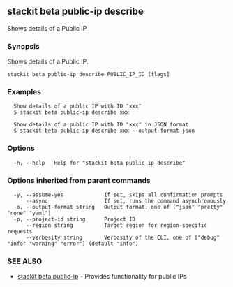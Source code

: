 ## stackit beta public-ip describe

Shows details of a Public IP

### Synopsis

Shows details of a Public IP.

```
stackit beta public-ip describe PUBLIC_IP_ID [flags]
```

### Examples

```
  Show details of a public IP with ID "xxx"
  $ stackit beta public-ip describe xxx

  Show details of a public IP with ID "xxx" in JSON format
  $ stackit beta public-ip describe xxx --output-format json
```

### Options

```
  -h, --help   Help for "stackit beta public-ip describe"
```

### Options inherited from parent commands

```
  -y, --assume-yes             If set, skips all confirmation prompts
      --async                  If set, runs the command asynchronously
  -o, --output-format string   Output format, one of ["json" "pretty" "none" "yaml"]
  -p, --project-id string      Project ID
      --region string          Target region for region-specific requests
      --verbosity string       Verbosity of the CLI, one of ["debug" "info" "warning" "error"] (default "info")
```

### SEE ALSO

* [stackit beta public-ip](./stackit_beta_public-ip.md)	 - Provides functionality for public IPs

